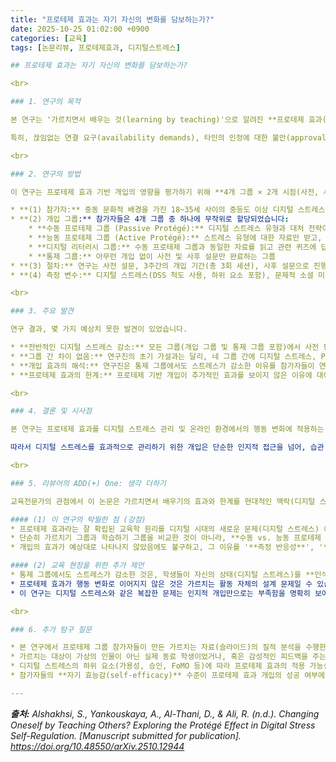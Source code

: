 ```yaml
---
title: "프로테제 효과는 자기 자신의 변화를 담보하는가?"
date: 2025-10-25 01:02:00 +0900
categories: [교육]
tags: [논문리뷰, 프로테제효과, 디지털스트레스]

## 프로테제 효과는 자기 자신의 변화를 담보하는가?

<br>

### 1. 연구의 목적

본 연구는 '가르치면서 배우는 것(learning by teaching)'으로 알려진 **프로테제 효과(Protege Effect)**를 활용하여 디지털 스트레스를 관리하는 개입 방법의 효과를 탐구하는 것을 목적으로 합니다. 연구진은 개인이 디지털 스트레스의 개념과 관리 기법에 대해 다른 사람을 가르칠 준비를 할 때, 해당 내용에 더 깊이 관여하고 성찰하게 되며, 이는 결과적으로 자신의 경험과 연결되어 **행동 변화**로 이어질 수 있다고 가정했습니다.

특히, 끊임없는 연결 요구(availability demands), 타인의 인정에 대한 불안(approval anxiety), 소외되는 것에 대한 두려움(FoMO)과 같은 사회적 압력에서 비롯되는 **디지털 스트레스 요인**에 초점을 맞추었습니다. 또한, 디지털 스트레스와 밀접하게 관련된 **문제적 소셜 미디어 사용(PSMU)**에 대한 부차적인 효과와, 개입이 개인의 **주제 관여도(issue involvement)** 및 디지털 스트레스 관리에 대한 **구전(WOM) 의도**에 미치는 영향도 조사하고자 했습니다.

<br>

### 2. 연구의 방법

이 연구는 프로테제 효과 기반 개입의 영향을 평가하기 위해 **4개 그룹 × 2개 시점(사전, 사후)의 혼합 설계(mixed design)**를 사용했습니다.

* **(1) 참가자:** 중동 문화적 배경을 가진 18~35세 사이의 중등도 이상 디지털 스트레스를 경험하는 소셜 미디어 사용자 137명을 온라인(Prolific)으로 모집했습니다.
* **(2) 개입 그룹:** 참가자들은 4개 그룹 중 하나에 무작위로 할당되었습니다:
    * **수동 프로테제 그룹 (Passive Protégé):** 디지털 스트레스 유형과 대처 전략이 포함된 자료를 받고, 이를 사용하여 가상의 학습자에게 가르칠 자료(슬라이드)를 준비하는 그룹
    * **능동 프로테제 그룹 (Active Protégé):** 스트레스 유형에 대한 자료만 받고, 대처 전략은 스스로 온라인 검색을 통해 찾아 가르칠 자료를 준비하는 그룹
    * **디지털 리터러시 그룹:** 수동 프로테제 그룹과 동일한 자료를 읽고 관련 퀴즈에 답하지만, 가르치는 과제는 없는 그룹
    * **통제 그룹:** 아무런 개입 없이 사전 및 사후 설문만 완료하는 그룹
* **(3) 절차:** 연구는 사전 설문, 3주간의 개입 기간(총 3회 세션), 사후 설문으로 진행되었습니다. 프로테제 그룹은 각 세션마다 특정 디지털 스트레스 요소(가용성 요구 스트레스, 승인 불안, FoMO)에 초점을 맞춰 가상의 학습자(Ali 등)를 위한 슬라이드 2장을 제작하고, 연구팀으로부터 학습자의 질문 형태로 피드백을 받았습니다.
* **(4) 측정 변수:** 디지털 스트레스(DSS 척도 사용, 하위 요소 포함), 문제적 소셜 미디어 사용(SMD 척도 사용), 주제 관여도(PII 척도 사용), 구전 의도(WOM 척도 사용)를 사전 및 사후에 측정했습니다.

<br>

### 3. 주요 발견

연구 결과, 몇 가지 예상치 못한 발견이 있었습니다.

* **전반적인 디지털 스트레스 감소:** 모든 그룹(개입 그룹 및 통제 그룹 포함)에서 사전 평가 대비 사후 평가에서 디지털 스트레스 및 문제적 소셜 미디어 사용(PSMU) 점수가 유의미하게 감소했습니다. 이는 개입 유형과 관계없이 연구 참여 자체가 스트레스 감소에 영향을 미쳤을 수 있음을 시사합니다.
* **그룹 간 차이 없음:** 연구진의 초기 가설과는 달리, 네 그룹 간에 디지털 스트레스, PSMU, 주제 관여도, 구전 의도의 변화량에는 유의미한 차이가 발견되지 않았습니다. 즉, 프로테제 기반 개입(수동/능동)이 디지털 리터러시 교육이나 아무런 개입을 받지 않은 통제 그룹보다 더 효과적이지 않았습니다.
* **개입 효과의 해석:** 연구진은 통제 그룹에서도 스트레스가 감소한 이유를 참가자들이 연구 시작 시 디지털 스트레스의 정의와 설문 문항에 노출된 것만으로도 자신의 상태를 인식하고 성찰하게 되어 작은 행동 변화가 유발되었을 가능성(**측정 반응성, mere measurement effect**)으로 설명했습니다.
* **프로테제 효과의 한계:** 프로테제 기반 개입이 추가적인 효과를 보이지 않은 이유에 대해, 인지적 참여(가르칠 준비)가 반드시 행동 변화로 이어지지는 않으며, 특히 디지털 습관처럼 사회적으로 강화되는 스트레스 요인의 경우 더욱 그렇다고 분석했습니다. 또한, 가상의 학습자에게 가르치는 설정이 실제 상호작용 부족으로 책임감이나 동기 부여에 한계가 있었을 수 있다고 보았습니다.

<br>

### 4. 결론 및 시사점

본 연구는 프로테제 효과를 디지털 스트레스 관리 및 온라인 환경에서의 행동 변화에 적용하는 데에는 한계가 있음을 시사합니다. 인지적 참여나 성찰만으로는 깊게 뿌리 박힌 디지털 습관이나 사회적 규범에 의해 강화되는 스트레스를 변화시키기 어려울 수 있습니다. 연구진은 단순히 디지털 스트레스에 대한 인식을 높이는 것만으로도 단기적인 스트레스 감소 효과가 나타날 수 있지만, 이것이 장기적인 행동 변화로 이어질지는 불확실하다고 지적합니다.

따라서 디지털 스트레스를 효과적으로 관리하기 위한 개입은 단순한 인지적 접근을 넘어, 습관 단서 변경, 환경 변화, 사회적 규범 재구성 등 다각적인 접근이 필요함을 시사합니다. 특히 집단주의 문화권에서는 사회적 압력에 대한 저항을 지원하는 요소(예: 동료 토론, 온라인 지원 포럼)를 통합하는 것이 중요할 수 있습니다. HCI 및 디자인 관점에서는 실제 상호작용을 포함하는 프로테제 방식(예: 실제 동료나 가상 에이전트 교육)이 더 효과적일 수 있습니다.

<br>

### 5. 리뷰어의 ADD(+) One: 생각 더하기

교육전문가의 관점에서 이 논문은 가르치면서 배우기의 효과와 한계를 현대적인 맥락(디지털 스트레스)에서 탐구했다는 점에서 매우 흥미롭습니다.

#### (1) 이 연구의 탁월한 점 (강점)
* 프로테제 효과라는 잘 확립된 교육학 원리를 디지털 시대의 새로운 문제(디지털 스트레스) 해결에 적용하려는 시도 자체가 매우 시의적절하고 혁신적입니다.
* 단순히 가르치기 그룹과 학습하기 그룹을 비교한 것이 아니라, **수동 vs. 능동 프로테제 조건**을 나누어 인지적 참여의 깊이에 따른 차이를 보려 한 점이 돋보입니다. 이는 학습 과정의 메커니즘을 더 깊이 이해하려는 노력입니다.
* 개입의 효과가 예상대로 나타나지 않았음에도 불구하고, 그 이유를 '**측정 반응성**', '**인지-행동 간극**', '**문화적 요인**' 등 다양한 각도에서 심층적으로 분석하고 솔직하게 제시한 점이 인상적입니다. 이는 후속 연구에 매우 귀중한 방향을 제시합니다.

#### (2) 교육 현장을 위한 추가 제언
* 통제 그룹에서도 스트레스가 감소한 것은, 학생들이 자신의 상태(디지털 스트레스)를 **인식하고 정의하는 것**만으로도 변화가 시작될 수 있음을 시사합니다. 이는 디지털 웰빙 교육에서 자신의 디지털 사용 패턴과 감정 상태를 성찰하는 **메타인지 활동**이 개입의 첫걸음이자 핵심 요소가 되어야 함을 강조합니다.
* 프로테제 효과가 행동 변화로 이어지지 않은 것은 가르치는 활동 자체의 설계 문제일 수 있습니다. 교육 현장에서 프로테제 효과를 활용할 때는, 단순한 지식 전달 준비를 넘어, 가르치는 과정에서 **실제적인 사회적 상호작용, 책임감 부여**(예: 실제 후배 멘토링), 그리고 **가르친 내용의 자기 적용 계획 수립** 등을 포함하도록 활동을 설계해야 효과를 높일 수 있습니다.
* 이 연구는 디지털 스트레스와 같은 복잡한 문제는 인지적 개입만으로는 부족함을 명확히 보여줍니다. 디지털 웰빙 교육은 생각 바꾸기(인지 전략)와 더불어, **환경 바꾸기**(예: 알림 설정 변경, 앱 사용 시간 제한 설정) 및 **행동 바꾸기**(예: 특정 시간 휴대폰 사용 금지 규칙 만들기) 전략을 반드시 병행해야 실질적인 변화를 이끌어낼 수 있습니다.

<br>

### 6. 추가 탐구 질문

* 본 연구에서 프로테제 그룹 참가자들이 만든 가르치는 자료(슬라이드)의 질적 분석을 수행한다면, 어떤 내용을 강조했고 어떤 전략을 제안했는지, 그리고 그 내용이 자신의 스트레스 감소와 관련이 있었는지 등 더 깊은 통찰을 얻을 수 있지 않을까?
* 가르치는 대상이 가상의 인물이 아닌 실제 동료 학생이었거나, 혹은 감성적인 피드백을 주는 AI 챗봇이었다면, 프로테제 효과가 더 강하게 나타났을까? 즉, **사회적 실재감(social presence)**의 정도가 행동 변화에 미치는 영향은 무엇일까?
* 디지털 스트레스의 하위 요소(가용성, 승인, FoMO 등)에 따라 프로테제 효과의 적용 가능성이 다를 수 있을까? 예를 들어, 정보 습득이 중요한 FoMO에는 효과적일 수 있지만, 사회적 규범이 강한 가용성 스트레스에는 덜 효과적일 수 있지 않을까?
* 참가자들의 **자기 효능감(self-efficacy)** 수준이 프로테제 효과 개입의 성공 여부에 영향을 미쳤을 가능성은 없을까? 즉, 스스로 디지털 스트레스를 관리할 수 있다고 믿는 학생들에게 이 개입이 더 효과적이었을까?

---
```


_**출처:** Alshakhsi, S., Yankouskaya, A., Al-Thani, D., & Ali, R. (n.d.). Changing Oneself by Teaching Others? Exploring the Protégé Effect in Digital Stress Self-Regulation. [Manuscript submitted for publication]. https://doi.org/10.48550/arXiv.2510.12944_
